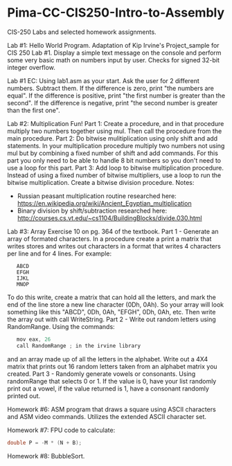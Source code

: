 # Pima-CC-CIS250-Intro-to-Assembly
CIS-250 Labs and selected homework assignments.

Lab #1: Hello World Program. Adaptation of Kip Irvine's Project_sample for CIS 250 Lab #1. Display a simple text message on the console and perform some very basic math on numbers input by user. Checks for signed 32-bit integer overflow.

Lab #1 EC: Using lab1.asm as your start. Ask the user for 2 different numbers. Subtract them. If the difference is zero, print "the numbers are equal". If the difference is positive, print "the first number is greater than the second". If the difference is negative, print "the second number is greater than the first one".

Lab #2: Multiplication Fun! Part 1: Create a procedure, and in that procedure multiply two numbers together using mul. Then call the procedure from the main procedure. Part 2: Do bitwise mulitiplication using only shift and add statements. In your multiplication procedure multiply two numbers not using mul but by combining a fixed number of shift and add commands. For this part you only need to be able to handle 8 bit numbers so you don't need to use a loop for this part. Part 3: Add loop to bitwise multiplication procedure. Instead of using a fixed number of bitwise multipliers, use a loop to run the bitwise multiplication. Create a bitwise division procedure.
Notes:
* Russian peasant multiplication routine researched here: https://en.wikipedia.org/wiki/Ancient_Egyptian_multiplication
* Binary division by shift/subtraction researched here: http://courses.cs.vt.edu/~cs1104/BuildingBlocks/divide.030.html

Lab #3: Array Exercise 10 on pg. 364 of the textbook. Part 1 - Generate an array of formated characters. In a procedure create a print a matrix that writes stores and writes out characters in a format that writes 4 characters per line and for 4 lines. For example:
```text
   ABCD
   EFGH
   IJKL
   MNOP
```
To do this write, create a matrix that can hold all  the letters, and mark the end of the line store a new line character (0Dh, 0Ah). So your array will look something like this "ABCD", 0Dh, 0Ah, "EFGH", 0Dh, 0Ah, etc. Then write the array out with call WriteString. Part 2 - Write out random letters using RandomRange. Using the commands:
```C
   mov eax, 26
   call RandomRange ; in the irvine library
```
and an array made up of all the letters in the alphabet. Write out a 4X4 matrix that prints out 16 random letters taken from an alphabet matrix you created. Part 3 - Randomly generate vowels or consonants. Using randomRange that selects 0 or 1. If the value is 0, have your list randomly print out a vowel, if the value returned is 1, have a consonant randomly printed out.

Homework #6: ASM program that draws a square using ASCII characters and ASM video commands. Utilizes the extended ASCII character set.

Homework #7: FPU code to calculate:  
```C
double P = -M * (N + B);
```

Homework #8: BubbleSort.

